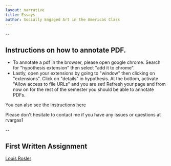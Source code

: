 ```yaml
---
layout: narrative
title: Essays
author: Socially Engaged Art in the Americas Class
---
```


--
## Instructions on how to annotate PDF.

- To annotate a pdf in the browser, please open google chrome. Search for "hypothesis extension" then select "add it to chrome".
- Lastly, open your extensions by going to "window" then clicking on "extensions". Click on "details" in hypothesis. At the bottom, activate "Allow access to file URLs" and you are set! Refresh your page and from now on for the rest of the semester you should be able to annotate PDFs.

You can also see the instructions [here](https://web.hypothes.is/help/annotating-locally-saved-pdfs/)

Please don't hesitate to contact me if you have any issues or questions at rvargas1

--

## First Written Assignment

<a href="{{site.baseurl}}/pdfs/assignment/1/LR046.pdf">Louis Rosler</a>

